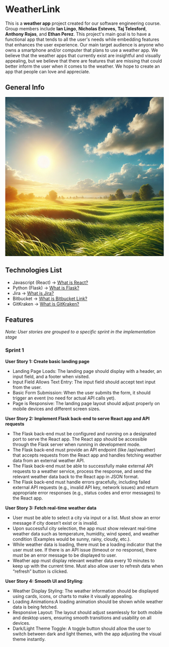 # WeatherLink

This is a **weather app** project created for our software engineering course. Group members include **Ian Lingo**, **Nicholas Esteves**, **Taj Telesford**, **Anthony Rojas**, and **Ethan Perez**. This project's main goal is to have a functional app that tends to all the user's needs while embedding features that enhances the user experience. Our main target audience is anyone who owns a smartphone and/or computer that plans to use a weather app. We believe that the weather apps that currently exist are insightful and visually appealing, but we believe that there are features that are missing that could better inform the user when it comes to the weather. We hope to create an app that people can love and appreciate.

## General Info

![Weather Display](<AI generated image 'Realistic Weather'.webp>)

## Technologies List

- Javascript (React) -> [What is React?](https://react.dev/)
- Python (Flask) -> [What is Flask?](https://pythonbasics.org/what-is-flask-python/)
- Jira -> [What is Jira?](https://www.atlassian.com/software/jira/guides/getting-started/introduction#what-is-jira-software)
- Bitbucket -> [What is Bitbucket Link?](https://bitbucket.org/product/guides/getting-started/overview#a-brief-overview-of-bitbucket)
- GitKraken -> [What is GitKraken?](https://www.theserverside.com/blog/Coffee-Talk-Java-News-Stories-and-Opinions/GitKraken-tutorial-for-beginners)

## Features

_Note: User stories are grouped to a specific sprint in the implementation stage_

### Sprint 1

**User Story 1: Create basic landing page**

- Landing Page Loads: The landing page should display with a header, an input field, and a footer when visited.
- Input Field Allows Text Entry: The input field should accept text input from the user.
- Basic Form Submission: When the user submits the form, it should trigger an event (no need for actual API calls yet).
- Page is Responsive: The landing page layout should adjust properly on mobile devices and different screen sizes.

**User Story 2: Implement Flask back-end to serve React app and API requests**

- The Flask back-end must be configured and running on a designated port to serve the React app. The React app should be accessible through the Flask server when running in development mode.
- The Flask back-end must provide an API endpoint (like /api/weather) that accepts requests from the React app and handles fetching weather data from an external weather API.
- The Flask back-end must be able to successfully make external API requests to a weather service, process the response, and send the relevant weather data back to the React app in JSON format.
- The Flask back-end must handle errors gracefully, including failed external API requests (e.g., invalid API key, network issues) and return appropriate error responses (e.g., status codes and error messages) to the React app.

**User Story 3: Fetch real-time weather data**

- User must be able to select a city via input or a list. Must show an error message if city doesn’t exist or is invalid.
- Upon successful city selection, the app must show relevant real-time weather data such as temperature, humidity, wind speed, and weather condition (Examples would be sunny, rainy, cloudy, etc.).
- While weather data is loading, there must be a loading indicator that the user must see. If there is an API issue (timeout or no response), there must be an error message to be displayed to user.
- Weather app must display relevant weather data every 10 minutes to keep up with the current time. Must also allow user to refresh data when “refresh” button is clicked.

**User Story 4: Smooth UI and Styling**:

- Weather Display Styling: The weather information should be displayed using cards, icons, or charts to make it visually appealing.
- Loading Animations:A loading animation should be shown while weather data is being fetched.
- Responsive Layout: The layout should adjust seamlessly for both mobile and desktop users, ensuring smooth transitions and usability on all devices.
- Dark/Light Theme Toggle: A toggle button should allow the user to switch between dark and light themes, with the app adjusting the visual theme instantly.

